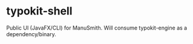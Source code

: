 # typokit-shell
Public UI (JavaFX/CLI) for ManuSmith. Will consume typokit-engine as a dependency/binary.
